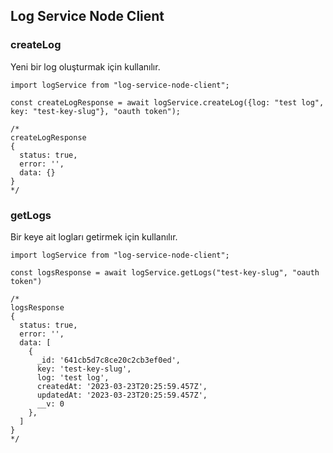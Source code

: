 ## Log Service Node Client


### createLog
Yeni bir log oluşturmak için kullanılır.

```
import logService from "log-service-node-client";

const createLogResponse = await logService.createLog({log: "test log", key: "test-key-slug"}, "oauth token");

/*
createLogResponse
{
  status: true,
  error: '',
  data: {}
}
*/
```


### getLogs

Bir keye ait logları getirmek için kullanılır.

```
import logService from "log-service-node-client";

const logsResponse = await logService.getLogs("test-key-slug", "oauth token") 

/*
logsResponse
{
  status: true,
  error: '',
  data: [
    {
      _id: '641cb5d7c8ce20c2cb3ef0ed',
      key: 'test-key-slug',
      log: 'test log',
      createdAt: '2023-03-23T20:25:59.457Z',
      updatedAt: '2023-03-23T20:25:59.457Z',
      __v: 0
    },
  ]
} 
*/
```